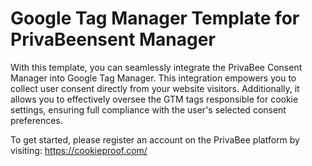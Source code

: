 # Google Tag Manager Template for PrivaBeensent Manager

With this template, you can seamlessly integrate the PrivaBee Consent Manager into Google Tag Manager. This integration empowers you to collect user consent directly from your website visitors. Additionally, it allows you to effectively oversee the GTM tags responsible for cookie settings, ensuring full compliance with the user's selected consent preferences.

To get started, please register an account on the PrivaBee platform by visiting: <https://cookieproof.com/>
